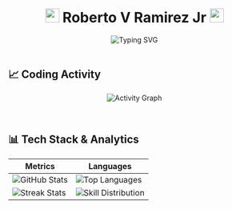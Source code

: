 <h1 align="center">
  <img src="https://media.giphy.com/media/hvRJCLFzcasrR4ia7z/giphy.gif" width="28">
  Roberto V Ramirez Jr
  <img src="https://media.giphy.com/media/hvRJCLFzcasrR4ia7z/giphy.gif" width="28">
</h1>

<div align="center">
  <img src="https://readme-typing-svg.demolab.com?font=Fira+Code&weight=600&size=22&pause=1000&color=38BDF8&center=true&vCenter=true&width=600&lines=Full-Stack+Developer;Data+Engineering+Enthusiast;Problem+Solver;Continuous+Learner" alt="Typing SVG" />
</div>

<br>

## 📈 **Coding Activity**
<div align="center">
  
![Activity Graph](https://github-readme-activity-graph.vercel.app/graph?username=robram3000&theme=react-dark&hide_border=true&area=true&custom_title=My%20Contribution%20Graph&height=300)

</div>

<br>

## 📊 **Tech Stack & Analytics**
<div align="center">
  
| **Metrics** | **Languages** |
|-------------|---------------|
| ![GitHub Stats](https://github-readme-stats.vercel.app/api?username=robram3000&show_icons=true&theme=radical&include_all_commits=true) | ![Top Languages](https://github-readme-stats.vercel.app/api/top-langs/?username=robram3000&layout=compact&theme=radical&langs_count=8) |
| ![Streak Stats](https://github-readme-streak-stats.herokuapp.com/?user=robram3000&theme=radical) | ![Skill Distribution](https://skillicons.dev/icons?i=react,django,py,aws,mysql,docker,git,figma&perline=4) |

</div>

<br>


